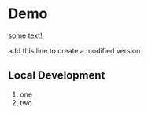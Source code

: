 # Demo 

some text!



add this line to create a modified version

## Local Development

1. one
2. two
